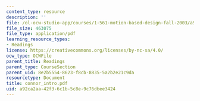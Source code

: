 ```yaml
---
content_type: resource
description: ''
file: /ol-ocw-studio-app/courses/1-561-motion-based-design-fall-2003/a92ca2aa42f36c1b5c8e9c76dbee3424_connor_intro.pdf
file_size: 463075
file_type: application/pdf
learning_resource_types:
- Readings
license: https://creativecommons.org/licenses/by-nc-sa/4.0/
ocw_type: OCWFile
parent_title: Readings
parent_type: CourseSection
parent_uid: 8e2b5554-8623-f8cb-8835-5a2b2e21c9da
resourcetype: Document
title: connor_intro.pdf
uid: a92ca2aa-42f3-6c1b-5c8e-9c76dbee3424
---
```

